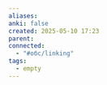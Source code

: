 ```yaml
---
aliases: 
anki: false
created: 2025-05-10 17:23
parent:
connected:
  - "#обс/linking"
tags:
  - empty
---
```

